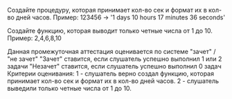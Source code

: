 Создайте процедуру, которая принимает кол-во сек и формат их в кол-во дней часов. Пример: 123456 -> '1 days 10 hours 17 minutes 36 seconds'

Создайте функцию, которая выводит только четные числа от 1 до 10. Пример: 2,4,6,8,10 

Данная промежуточная аттестация оценивается по системе "зачет" / "не зачет" "Зачет" ставится, 
если слушатель успешно выполнил 1 или 2 задачи "Незачет" ставится, если слушатель успешно выполнил 0 задач Критерии оценивания:
1 - слушатель верно создал функцию, которая принимает кол-во сек и формат их в кол-во дней часов. 2 - слушатель выведили только четные числа от 1 до 10.
